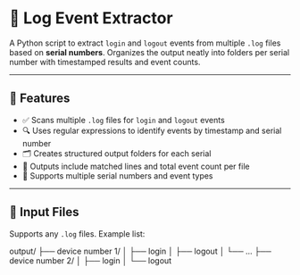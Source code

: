 # 🔐 Log Event Extractor

A Python script to extract `login` and `logout` events from multiple `.log` files based on **serial numbers**. Organizes the output neatly into folders per serial number with timestamped results and event counts.

---

## 📂 Features

- ✅ Scans multiple `.log` files for `login` and `logout` events
- 🔍 Uses regular expressions to identify events by timestamp and serial number
- 🗂️ Creates structured output folders for each serial
- 📝 Outputs include matched lines and total event count per file
- 🧾 Supports multiple serial numbers and event types

---

## 📁 Input Files

Supports any `.log` files. Example list:


output/
├── device number 1/
│ ├── login
│ ├── logout
│ └── ...
├── device number 2/
│ ├── login
│ └── logout

